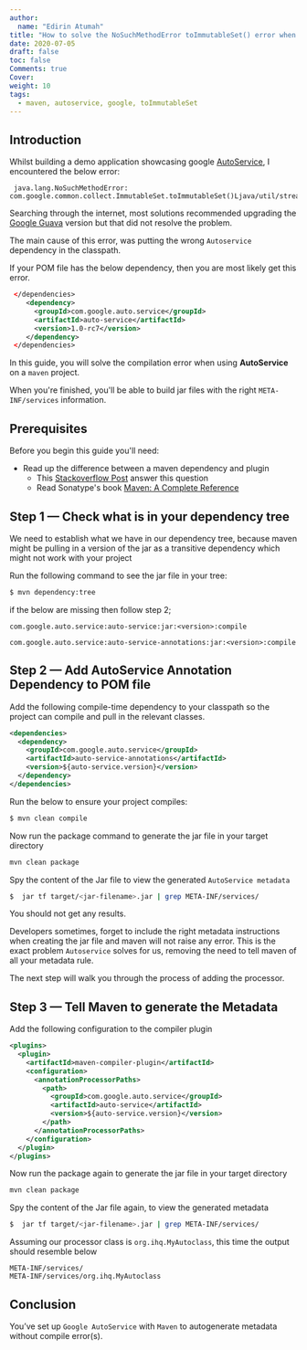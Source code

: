 ```yaml
---
author:
  name: "Edirin Atumah"
title: "How to solve the NoSuchMethodError toImmutableSet() error when using Google Autoservice"
date: 2020-07-05
draft: false
toc: false
Comments: true
Cover: 
weight: 10
tags:
  - maven, autoservice, google, toImmutableSet
---
```


## Introduction
Whilst building a demo application showcasing google 
[AutoService](https://github.com/google/auto/tree/master/service), I encountered the below error:

```
 java.lang.NoSuchMethodError: com.google.common.collect.ImmutableSet.toImmutableSet()Ljava/util/stream/Collector;
```
Searching through the internet, most solutions recommended upgrading the [Google Guava](https://github.com/google/guava) version but that did not resolve the problem.

The main cause of this error, was putting the wrong `Autoservice` dependency in the classpath. 

If your POM file has the below dependency, then you are most likely get this error. 

```xml
 </dependencies>
 	<dependency>
      <groupId>com.google.auto.service</groupId>
      <artifactId>auto-service</artifactId>
      <version>1.0-rc7</version>
    </dependency>
 </dependencies>
```

In this guide, you will solve the compilation error when using **AutoService** on a `maven` project.

When you're finished, you'll be able to build jar files with the right 
`META-INF/services` information.

## Prerequisites

Before you begin this guide you'll need:

* Read up the difference between a maven dependency and plugin
    * This [Stackoverflow Post](https://stackoverflow.com/a/26293404) answer this question
    * Read Sonatype's book [Maven: A Complete Reference](https://books.sonatype.com/mvnref-book/reference/index.html) 

## Step 1 — Check what is in your dependency tree 

We need to establish what we have in our dependency tree, because maven might be pulling in a version of the jar as a transitive dependency which might not work with your project  

Run the following command to see the jar file in your tree:

```bash
$ mvn dependency:tree

```
if the below are missing then follow step 2;

`com.google.auto.service:auto-service:jar:<version>:compile`

`com.google.auto.service:auto-service-annotations:jar:<version>:compile`

## Step 2 — Add AutoService Annotation Dependency to POM file

Add the following compile-time dependency to your classpath so the project can compile and pull in the relevant classes.

```xml
<dependencies>
  <dependency>
    <groupId>com.google.auto.service</groupId>
    <artifactId>auto-service-annotations</artifactId>
    <version>${auto-service.version}</version>
  </dependency>
</dependencies>
```
Run the below to ensure your project compiles:

```bash
$ mvn clean compile
```

Now run the package command to generate the jar file in your target directory

```bash
mvn clean package
```

Spy the content of the Jar file to view the generated `AutoService metadata`

```bash
$  jar tf target/<jar-filename>.jar | grep META-INF/services/
```

You should not get any results. 

Developers sometimes, forget to include the right metadata instructions when creating the  jar file and maven will not raise any error. 
This is the exact problem `Autoservice` solves for us, removing the need to tell maven of all your metadata rule. 

The next step will walk you through the process of adding the processor.

## Step 3 — Tell Maven to generate the Metadata

Add the following configuration to the compiler plugin

```xml
<plugins>
  <plugin>
    <artifactId>maven-compiler-plugin</artifactId>
    <configuration>
      <annotationProcessorPaths>
        <path>
          <groupId>com.google.auto.service</groupId>
          <artifactId>auto-service</artifactId>
          <version>${auto-service.version}</version>
        </path>
      </annotationProcessorPaths>
    </configuration>
  </plugin>
</plugins>
```
Now run the package again to generate the jar file in your target directory

```bash
mvn clean package
```

Spy the content of the Jar file again, to view the generated metadata

```bash
$  jar tf target/<jar-filename>.jar | grep META-INF/services/
```

Assuming our processor class is `org.ihq.MyAutoclass`, this time the output should resemble below 

```
META-INF/services/
META-INF/services/org.ihq.MyAutoclass

```

## Conclusion
You’ve set up `Google AutoService` with `Maven` to autogenerate metadata without compile error(s).